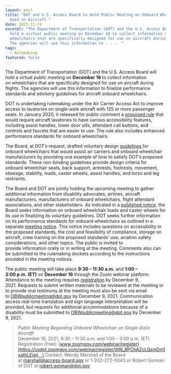 ```yaml
---
layout: post
title: "DOT and U.S. Access Board to Hold Public Meeting on Onboard Wheelchairs
  Used on Aircraft "
date: 2021-11-19
excerpt: "The Department of Transportation (DOT) and the U.S. Access Board will
  hold a virtual public meeting on December 16 to collect information on
  wheelchairs that are specifically designed for use on aircraft during flights.
  The agencies will use this information to . . .  "
tags:
  - Rulemaking
featured: false
---
```

The Department of Transportation (DOT) and the U.S. Access Board will hold a virtual public meeting on **December 16** to collect information on wheelchairs that are specifically designed for use on aircraft during flights. The agencies will use this information to finalize performance standards and advisory guidelines for aircraft onboard wheelchairs.  

DOT is undertaking rulemaking under the Air Carrier Access Act to improve access to lavatories on single-aisle aircraft with 125 or more passenger seats. In January 2020, it released for public comment a [proposed rule](https://www.federalregister.gov/documents/2020/01/02/2019-27631/accessible-lavatories-on-single-aisle-aircraft-part-1) that would require aircraft lavatories to have various accessibility features, including assist handles, lower door sills, attendant call buttons, and controls and faucets that are easier to use. The rule also includes enhanced performance standards for onboard wheelchairs.  

The Board, at DOT’s request, drafted voluntary design [guidelines ](https://www.federalregister.gov/documents/2019/08/20/2019-17873/advisory-guidelines-for-aircraft-onboard-wheelchairs)for onboard wheelchairs that would assist air carriers and onboard wheelchair manufacturers by providing one example of how to satisfy DOT’s proposed standards. These non-binding guidelines provide design criteria for onboard wheelchair seats, back support, armrests, footrests, movement, stowage, stability, loads, caster wheels, assist handles, and torso and leg restraints. 

The Board and DOT are jointly holding the upcoming meeting to gather additional information from disability advocates, airlines, aircraft manufacturers, manufacturers of onboard wheelchairs, flight attendant associations, and other stakeholders. As indicated in a [published notice](https://www.federalregister.gov/documents/2021/11/19/2021-24980/advisory-guidelines-for-aircraft-onboard-wheelchairs-reopening-of-comment-period-notice-of-public), the Board seeks information on onboard wheelchair loads and caster wheels for its use in finalizing its voluntary guidelines. DOT seeks further information on its performance standards for onboard wheelchairs as outlined in a separate [meeting notice](https://www.federalregister.gov/documents/2021/11/19/2021-25000/accessible-lavatories-on-single-aisle-aircraft-part-1-reopening-of-comment-period-and-public-meeting). This notice includes questions on accessibility in the proposed standards, the cost and feasibility of compliance, storage on aircraft, crew training on the proposed standards’ use, aviation safety considerations, and other topics. The public is invited to provide information orally or in writing at the meeting. Comments also can be submitted to the rulemaking dockets according to the instructions provided in the meeting notices. 

The public meeting will take place **9:30 – 11:30 a.m.** and **1:00 – 3:00 p.m. (ET)** on **December 16** through the Zoom webinar platform. Attendance to the meeting requires [registration](https://usdot.zoomgov.com/webinar/register/WN_8PChAZcLQsmDm1xathLEjw) by December 9, 2021. Requests to submit written materials to be reviewed at the meeting or to provide oral testimony at the meeting must also be sent via email to [OBWpublicmeeting@dot.gov](mailto:OBWpublicmeeting@dot.gov) by December 9, 2021. Communication access real-time translation and sign language interpretation will be provided, but requests for additional accommodations because of a disability must be submitted to [OBWpublicmeeting@dot.gov](mailto:OBWpublicmeeting@dot.gov) by December 9, 2021. 

> *Public Meeting Regarding Onboard Wheelchair on Single-Aisle Aircraft*  \
> December 16, 2021, 9:30 – 11:30 a.m. and 1:00 – 3:00 p.m. (ET)   \
> Registration (free): [www.zoomgov.com/webinar/register](https://usdot.zoomgov.com/webinar/register/WN_8PChAZcLQsmDm1xathLEjw)   \
> Contact: Wendy Marshall of the Board at [marshall@access-board.gov](mailto:marshall@access-board.gov) or 1-202-272-0043 or Robert Gorman of DOT at [robert.gorman@dot.gov](mailto:robert.gorman@dot.gov)